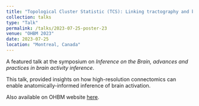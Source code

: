 ```yaml
---
title: "Topological Cluster Statistic (TCS): Linking tractography and brain activation to make anatomically-informed inference"
collection: talks
type: "Talk"
permalink: /talks/2023-07-25-poster-23
venue: "OHBM 2023"
date: 2023-07-25
location: "Montreal, Canada"
---
```



A featured talk at the symposium on *Inference on the Brain, advances and practices in brain activity inference*.

This talk, provided insights on how high-resolution connectomics can enable anatomically-informed inference of brain activation.

Also available on OHBM website [here](https://ww6.aievolution.com/hbm2301/index.cfm?do=ev.viewEv&ev=1472).
